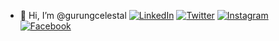 - 👋 Hi, I’m @gurungcelestal
[![LinkedIn](https://img.shields.io/badge/-LinkedIn-blue?style=flat-square&logo=linkedin&logoColor=white&link=https://www.linkedin.com/in/yourprofile)](https://www.linkedin.com/in/yourprofile)
[![Twitter](https://img.shields.io/badge/-Twitter-blue?style=flat-square&logo=twitter&logoColor=white&link=https://twitter.com/yourprofile)](https://twitter.com/yourprofile)
[![Instagram](https://img.shields.io/badge/-Instagram-purple?style=flat-square&logo=instagram&logoColor=white&link=https://www.instagram.com/yourprofile)](https://www.instagram.com/yourprofile)
[![Facebook](https://img.shields.io/badge/-Facebook-blue?style=flat-square&logo=facebook&logoColor=white&link=https://www.facebook.com/yourprofile)](https://www.facebook.com/yourprofile)

<!---
gurungcelestal/gurungcelestal is a ✨ special ✨ repository because its `README.md` (this file) appears on your GitHub profile.
You can click the Preview link to take a look at your changes.
--->
